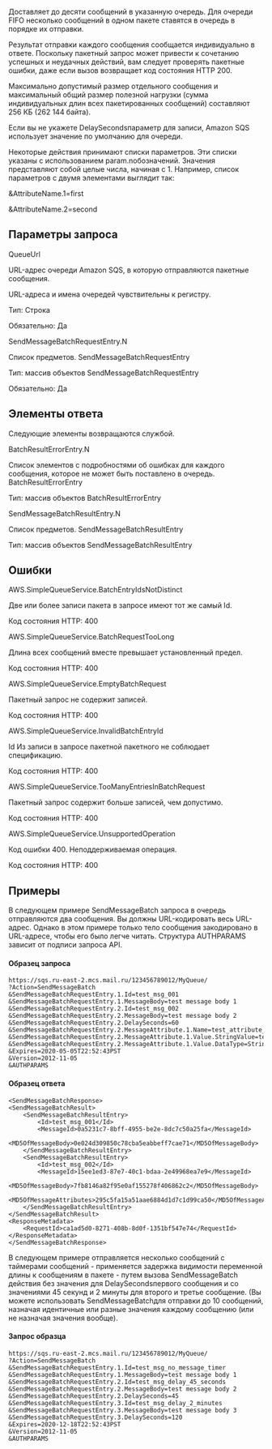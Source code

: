 Доставляет до десяти сообщений в указанную очередь. Для очереди FIFO несколько сообщений в одном пакете ставятся в очередь в порядке их отправки.

Результат отправки каждого сообщения сообщается индивидуально в ответе. Поскольку пакетный запрос может привести к сочетанию успешных и неудачных действий, вам следует проверять пакетные ошибки, даже если вызов возвращает код состояния HTTP 200.

Максимально допустимый размер отдельного сообщения и максимальный общий размер полезной нагрузки (сумма индивидуальных длин всех пакетированных сообщений) составляют 256 КБ (262 144 байта).

Если вы не укажете DelaySecondsпараметр для записи, Amazon SQS использует значение по умолчанию для очереди.

Некоторые действия принимают списки параметров. Эти списки указаны с использованием param.nобозначений. Значения представляют собой целые числа, начиная с 1. Например, список параметров с двумя элементами выглядит так:

&AttributeName.1=first

&AttributeName.2=second

## Параметры запроса

QueueUrl

URL-адрес очереди Amazon SQS, в которую отправляются пакетные сообщения.

URL-адреса и имена очередей чувствительны к регистру.

Тип: Строка

Обязательно: Да

SendMessageBatchRequestEntry.N

Список предметов. SendMessageBatchRequestEntry

Тип: массив объектов SendMessageBatchRequestEntry

Обязательно: Да

## Элементы ответа

Следующие элементы возвращаются службой.

BatchResultErrorEntry.N

Список элементов с подробностями об ошибках для каждого сообщения, которое не может быть поставлено в очередь. BatchResultErrorEntry

Тип: массив объектов BatchResultErrorEntry

SendMessageBatchResultEntry.N

Список предметов. SendMessageBatchResultEntry

Тип: массив объектов SendMessageBatchResultEntry

## Ошибки

AWS.SimpleQueueService.BatchEntryIdsNotDistinct

Две или более записи пакета в запросе имеют тот же самый Id.

Код состояния HTTP: 400

AWS.SimpleQueueService.BatchRequestTooLong

Длина всех сообщений вместе превышает установленный предел.

Код состояния HTTP: 400

AWS.SimpleQueueService.EmptyBatchRequest

Пакетный запрос не содержит записей.

Код состояния HTTP: 400

AWS.SimpleQueueService.InvalidBatchEntryId

Id Из записи в запросе пакетной пакетного не соблюдает спецификацию.

Код состояния HTTP: 400

AWS.SimpleQueueService.TooManyEntriesInBatchRequest

Пакетный запрос содержит больше записей, чем допустимо.

Код состояния HTTP: 400

AWS.SimpleQueueService.UnsupportedOperation

Код ошибки 400. Неподдерживаемая операция.

Код состояния HTTP: 400

## Примеры

В следующем примере SendMessageBatch запроса в очередь отправляются два сообщения. Вы должны URL-кодировать весь URL-адрес. Однако в этом примере только тело сообщения закодировано в URL-адресе, чтобы его было легче читать. Структура AUTHPARAMS зависит от подписи запроса API.

#### Образец запроса

```
https://sqs.ru-east-2.mcs.mail.ru/123456789012/MyQueue/
?Action=SendMessageBatch
&SendMessageBatchRequestEntry.1.Id=test_msg_001
&SendMessageBatchRequestEntry.1.MessageBody=test message body 1
&SendMessageBatchRequestEntry.2.Id=test_msg_002
&SendMessageBatchRequestEntry.2.MessageBody=test message body 2
&SendMessageBatchRequestEntry.2.DelaySeconds=60
&SendMessageBatchRequestEntry.2.MessageAttribute.1.Name=test_attribute_name_1
&SendMessageBatchRequestEntry.2.MessageAttribute.1.Value.StringValue=test_attribute_value_1
&SendMessageBatchRequestEntry.2.MessageAttribute.1.Value.DataType=String
&Expires=2020-05-05T22:52:43PST
&Version=2012-11-05
&AUTHPARAMS
```

#### Образец ответа

```
<SendMessageBatchResponse>
<SendMessageBatchResult>
    <SendMessageBatchResultEntry>
        <Id>test_msg_001</Id>
        <MessageId>0a5231c7-8bff-4955-be2e-8dc7c50a25fa</MessageId>
        <MD5OfMessageBody>0e024d309850c78cba5eabbeff7cae71</MD5OfMessageBody>
    </SendMessageBatchResultEntry>
    <SendMessageBatchResultEntry>
        <Id>test_msg_002</Id>
        <MessageId>15ee1ed3-87e7-40c1-bdaa-2e49968ea7e9</MessageId>
        <MD5OfMessageBody>7fb8146a82f95e0af155278f406862c2</MD5OfMessageBody>
        <MD5OfMessageAttributes>295c5fa15a51aae6884d1d7c1d99ca50</MD5OfMessageAttributes>
    </SendMessageBatchResultEntry>
</SendMessageBatchResult>
<ResponseMetadata>
    <RequestId>ca1ad5d0-8271-408b-8d0f-1351bf547e74</RequestId>
</ResponseMetadata>
</SendMessageBatchResponse>
```

В следующем примере отправляется несколько сообщений с таймерами сообщений - применяется задержка видимости переменной длины к сообщениям в пакете - путем вызова SendMessageBatch действия без значения для DelaySecondsпервого сообщения и со значениями 45 секунд и 2 минуты для второго и третье сообщение. (Вы можете использовать SendMessageBatchдля отправки до 10 сообщений, назначая идентичные или разные значения каждому сообщению (или не назначая значения вообще).

#### Запрос образца

```
https://sqs.ru-east-2.mcs.mail.ru/123456789012/MyQueue/
?Action=SendMessageBatch
&SendMessageBatchRequestEntry.1.Id=test_msg_no_message_timer
&SendMessageBatchRequestEntry.1.MessageBody=test message body 1
&SendMessageBatchRequestEntry.2.Id=test_msg_delay_45_seconds
&SendMessageBatchRequestEntry.2.MessageBody=test message body 2
&SendMessageBatchRequestEntry.2.DelaySeconds=45
&SendMessageBatchRequestEntry.3.Id=test_msg_delay_2_minutes
&SendMessageBatchRequestEntry.3.MessageBody=test message body 3
&SendMessageBatchRequestEntry.3.DelaySeconds=120
&Expires=2020-12-18T22:52:43PST
&Version=2012-11-05
&AUTHPARAMS
```
